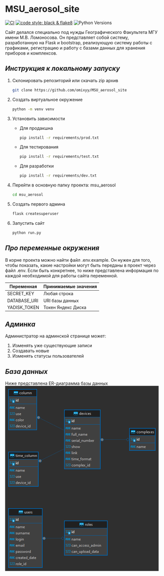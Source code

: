 # MSU_aerosol_site

[![CI](https://github.com/omixyy/MSU_aerosol_site/actions/workflows/python-package.yml/badge.svg)](https://github.com/omixyy/MSU_aerosol_site/actions/workflows/python-package.yml)
[![code style: black & flake8](https://img.shields.io/badge/code%20style-black%20%7C%20flake8-blue.svg)](https://github.com/psf/black)
![Python Versions](https://img.shields.io/badge/Python-3.10%20%7C%203.11-yellow)

Сайт делался специально под нужды Географического Факультета МГУ имени М.В. Ломоносова. Он представляет собой систему, разработанную на Flask и bootstrap, реализующую систему работы с графиками, регистрацию и работу с базами данных для хранения приборов и комплексов.

## *Инструкция к локальному запуску*

1) Склонировать репозиторий или скачать zip архив

    ```bash
    git clone https://github.com/omixyy/MSU_aerosol_site
    ```

2) Создать виртуальное окружение

    ```bash
    python -m venv venv
    ```

3) Установить зависимости

    - Для продакшна

        ```bash
        pip install -r requirements/prod.txt
        ```

    - Для тестирования

        ```bash
        pip install -r requirements/test.txt
        ```

    - Для разработки

        ```bash
        pip install -r requirements/dev.txt
        ```

4) Перейти в основную папку проекта: msu_aerosol

    ```bash
    cd msu_aerosol
    ```

5) Создать первого админа
   
   ```bash
   flask createsuperuser
   ```

6) Запустить сайт

    ```bash
    python run.py
    ```

## *Про переменные окружения*

В корне проекта можно найти файл .env.example. Он нужен для того, чтобы показать, какие настройки могут быть переданы в проект через файл .env. Если быть конкретнее, то ниже представлена информация по каждой необходимой для работы сайта переменной.

| Переменная   | Принимаемые значения |
|--------------|----------------------|
| SECRET_KEY   | Любая строка         |
| DATABASE_URI | URI базы данных      |
| YADISK_TOKEN | Токен Яндекс Диска   |

## *Админка*

Администратор на админской странице может:

1) Изменять уже существующие записи
2) Создавать новые
3) Изменять статусы пользователей

## *База данных*

Ниже представлена ER-диаграмма базы данных
![alt text](ER.png)
